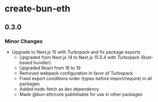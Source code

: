# create-bun-eth

## 0.3.0

### Minor Changes

- Upgrade to Next.js 15 with Turbopack and fix package exports
  - Upgraded from Next.js 14 to Next.js 15.5.4 with Turbopack (Rust-based bundler)
  - Upgraded React from 18 to 19
  - Removed webpack configuration in favor of Turbopack
  - Fixed export conditions order (types before import/require) in all packages
  - Added node-fetch as dev dependency
  - Made @bun-eth/core publishable for use in other packages
